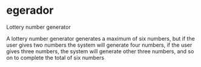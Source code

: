 # egerador
Lottery number generator

A lottery number generator generates a maximum of six numbers, 
but if the user gives two numbers the system will generate four 
numbers, if the user gives three numbers, the system will generate
other three numbers, and so on to complete the total of six numbers

